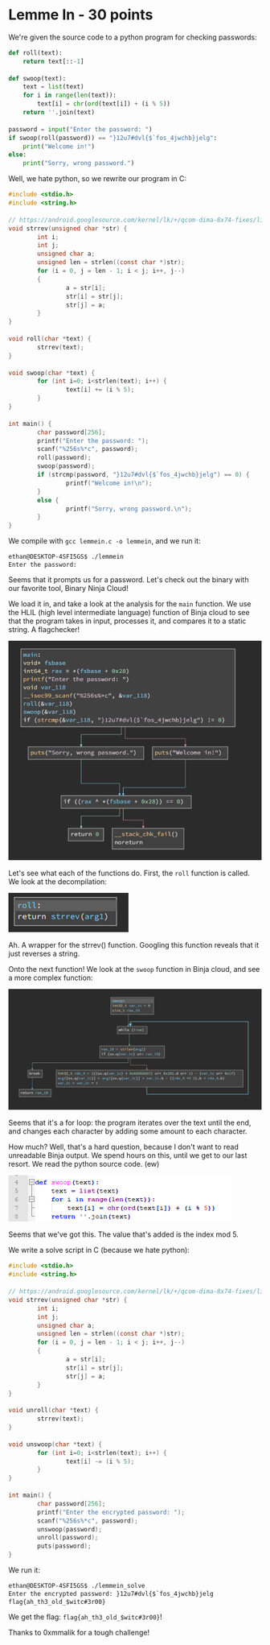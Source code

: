 # Lemme In - 30 points

We're given the source code to a python program for checking passwords:

```python
def roll(text):
	return text[::-1]

def swoop(text):
	text = list(text)
	for i in range(len(text)):
		text[i] = chr(ord(text[i]) + (i % 5))
	return ''.join(text)

password = input("Enter the password: ")
if swoop(roll(password)) == "}12u7#dvl{$`fos_4jwchb}jelg":
	print("Welcome in!")
else:
	print("Sorry, wrong password.")
```

Well, we hate python, so we rewrite our program in C:

```C
#include <stdio.h>
#include <string.h>

// https://android.googlesource.com/kernel/lk/+/qcom-dima-8x74-fixes/lib/libc/string/strrev.c
void strrev(unsigned char *str) {
        int i;
        int j;
        unsigned char a;
        unsigned len = strlen((const char *)str);
        for (i = 0, j = len - 1; i < j; i++, j--)
        {
                a = str[i];
                str[i] = str[j];
                str[j] = a;
        }
}

void roll(char *text) {
        strrev(text);
}

void swoop(char *text) {
        for (int i=0; i<strlen(text); i++) {
                text[i] += (i % 5);
        }
}

int main() {
        char password[256];
        printf("Enter the password: ");
        scanf("%256s%*c", password);
        roll(password);
        swoop(password);
        if (strcmp(password, "}12u7#dvl{$`fos_4jwchb}jelg") == 0) {
                printf("Welcome in!\n");
        }
        else {
                printf("Sorry, wrong password.\n");
        }
}
```

We compile with `gcc lemmein.c -o lemmein`, and we run it:

```
ethan@DESKTOP-4SFI5GS$ ./lemmein
Enter the password:
```

Seems that it prompts us for a password. Let's check out the binary with our favorite tool, Binary Ninja Cloud!

We load it in, and take a look at the analysis for the `main` function. We use the HLIL (high level intermediate language) function of Binja cloud to see that the program takes in input, processes it, and compares it to a static string. A flagchecker!

![](lemmein1.PNG)

Let's see what each of the functions do. First, the `roll` function is called. We look at the decompilation:

![](lemmein2.PNG)

Ah. A wrapper for the strrev() function. Googling this function reveals that it just reverses a string.

Onto the next function! We look at the `swoop` function in Binja cloud, and see a more complex function:

![](lemmein3.PNG)

Seems that it's a for loop: the program iterates over the text until the end, and changes each character by adding some amount to each character.

How much? Well, that's a hard question, because I don't want to read unreadable Binja output. We spend hours on this, until we get to our last resort. We read the python source code. (ew)

![](lemmein4.PNG)

Seems that we've got this. The value that's added is the index mod 5. 

We write a solve script in C (because we hate python):

```C
#include <stdio.h>
#include <string.h>

// https://android.googlesource.com/kernel/lk/+/qcom-dima-8x74-fixes/lib/libc/string/strrev.c
void strrev(unsigned char *str) {
        int i;
        int j;
        unsigned char a;
        unsigned len = strlen((const char *)str);
        for (i = 0, j = len - 1; i < j; i++, j--)
        {
                a = str[i];
                str[i] = str[j];
                str[j] = a;
        }
}

void unroll(char *text) {
        strrev(text);
}

void unswoop(char *text) {
        for (int i=0; i<strlen(text); i++) {
                text[i] -= (i % 5);
        }
}

int main() {
        char password[256];
        printf("Enter the encrypted password: ");
        scanf("%256s%*c", password);
        unswoop(password);
        unroll(password);
        puts(password);
}
```

We run it:
```
ethan@DESKTOP-4SFI5GS$ ./lemmein_solve
Enter the encrypted password: }12u7#dvl{$`fos_4jwchb}jelg
flag{ah_th3_old_$witc#3r00}
```

We get the flag: `flag{ah_th3_old_$witc#3r00}`!

Thanks to 0xmmalik for a tough challenge!
